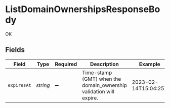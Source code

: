 # ListDomainOwnershipsResponseBody

OK


## Fields

| Field                                                              | Type                                                               | Required                                                           | Description                                                        | Example                                                            |
| ------------------------------------------------------------------ | ------------------------------------------------------------------ | ------------------------------------------------------------------ | ------------------------------------------------------------------ | ------------------------------------------------------------------ |
| `expiresAt`                                                        | *string*                                                           | :heavy_minus_sign:                                                 | Time-stamp (GMT) when the domain_ownership validation will expire. | 2023-02-14T15:04:25Z                                               |